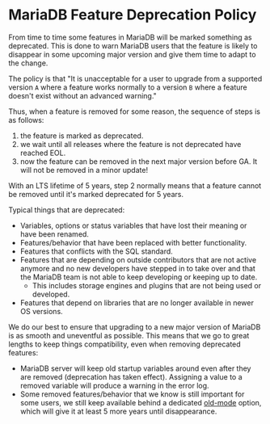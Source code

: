# MariaDB Feature Deprecation Policy

From time to time some features in MariaDB will be marked something as deprecated. This is done to warn MariaDB users that the feature is likely to disappear in some upcoming major version and give them time to adapt to the change.

The policy is that "It is unacceptable for a user to upgrade from a supported version `A` where a feature works normally to a version `B` where a feature doesn't exist without an advanced warning."

Thus, when a feature is removed for some reason, the sequence of steps is as follows:

1. the feature is marked as deprecated.
2. we wait until all releases where the feature is not deprecated have reached EOL.
3. now the feature can be removed in the next major version before GA. It will not be removed in a minor update!

With an LTS lifetime of 5 years, step 2 normally means that a feature cannot be removed until it's marked deprecated for 5 years.

Typical things that are deprecated:

* Variables, options or status variables that have lost their meaning or have been renamed.
* Features/behavior that have been replaced with better functionality.
* Features that conflicts with the SQL standard.
* Features that are depending on outside contributors that are not active anymore and no new developers have stepped in to take over and that the MariaDB team is not able to keep developing or keeping up to date.
  * This includes storage engines and plugins that are not being used or developed.
* Features that depend on libraries that are no longer available in newer OS versions.

We do our best to ensure that upgrading to a new major version of MariaDB is as smooth and uneventful as possible. This means that we go to great lengths to keep things compatibility, even when removing deprecated features:

* MariaDB server will keep old startup variables around even after they are removed (deprecation has taken effect). Assigning a value to a removed variable will produce a warning in the error log.
* Some removed features/behavior that we know is still important for some users, we still keep available behind a dedicated [old-mode](https://app.gitbook.com/s/SsmexDFPv2xG2OTyO5yV/server-management/variables-and-modes/old-mode) option, which will give it at least 5 more years until disappearance.
